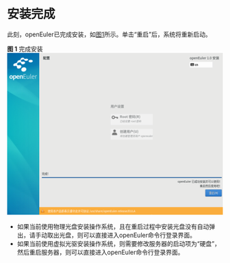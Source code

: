 # 安装完成<a name="ZH-CN_TOPIC_0220373230"></a>

此刻，openEuler已完成安装，如[图1](#zh-cn_topic_0186390267_zh-cn_topic_0122145917_fig1429512116338)所示。单击“重启”后，系统将重新启动。

**图 1**  完成安装<a name="zh-cn_topic_0186390267_zh-cn_topic_0122145917_fig1429512116338"></a>  
![](./figures/完成安装.png "完成安装")

-   如果当前使用物理光盘安装操作系统，且在重启过程中安装光盘没有自动弹出，请手动取出光盘，则可以直接进入openEuler命令行登录界面。
-   如果当前使用虚拟光驱安装操作系统，则需要修改服务器的启动项为“硬盘”，然后重启服务器，则可以直接进入openEuler命令行登录界面。

